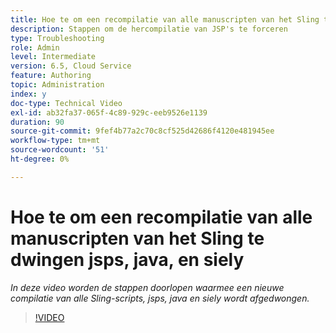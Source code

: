 ```yaml
---
title: Hoe te om een recompilatie van alle manuscripten van het Sling te dwingen jsps, java, en siely
description: Stappen om de hercompilatie van JSP's te forceren
type: Troubleshooting
role: Admin
level: Intermediate
version: 6.5, Cloud Service
feature: Authoring
topic: Administration
index: y
doc-type: Technical Video
exl-id: ab32fa37-065f-4c89-929c-eeb9526e1139
duration: 90
source-git-commit: 9fef4b77a2c70c8cf525d42686f4120e481945ee
workflow-type: tm+mt
source-wordcount: '51'
ht-degree: 0%

---
```


# Hoe te om een recompilatie van alle manuscripten van het Sling te dwingen jsps, java, en siely

*In deze video worden de stappen doorlopen waarmee een nieuwe compilatie van alle Sling-scripts, jsps, java en siely wordt afgedwongen.*

>[!VIDEO](https://video.tv.adobe.com/v/335464?quality=12&learn=on)
